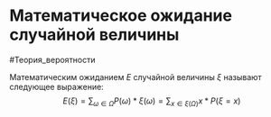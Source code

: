 # Математическое ожидание случайной величины
#Теория_вероятности 

Математическим ожиданием $E$ случайной величины $\xi$ называют следующее выражение:
$$E(\xi) = \sum_{\omega \in \Omega} P(\omega)*\xi(\omega) = \sum_{x \in \xi(\Omega)} x*P(\xi = x)$$